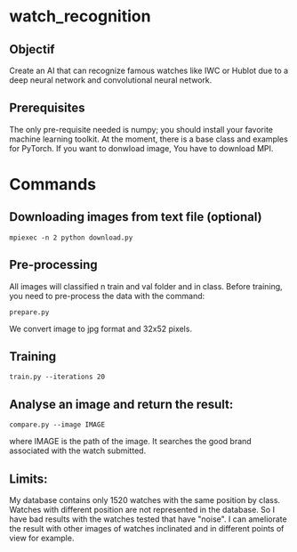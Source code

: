 # watch_recognition 

## Objectif

Create an AI that can recognize famous watches like IWC or Hublot due to a deep neural network and convolutional neural network.

## Prerequisites

The only pre-requisite needed is numpy; you should install your favorite 
machine learning toolkit. At the moment, there is a base class and examples 
for PyTorch.
If you want to donwload image, You have to download MPI.

# Commands
## Downloading images from text file (optional)

``` mpiexec -n 2 python download.py ```

## Pre-processing

All images will classified n train and val folder and in class.
Before training, you need to pre-process the data with the command:

``` prepare.py ```

We convert image to jpg format and 32x52 pixels.

## Training

``` train.py --iterations 20 ```

## Analyse an image and return the result:

``` compare.py --image IMAGE ```

where IMAGE is the path of the image. It searches the good brand associated with the watch submitted.

## Limits:

My database contains only 1520 watches with the same position by class. Watches with different position are not represented in the database. So I have bad results with the watches tested that have "noise". I can ameliorate the result with other images of watches inclinated and in different points of view for example.

